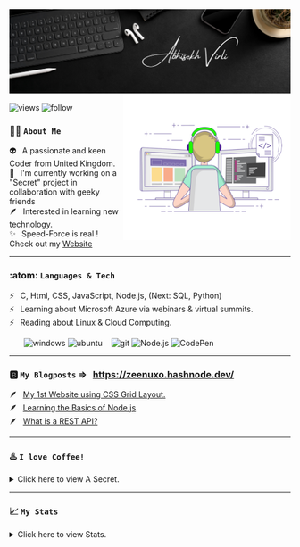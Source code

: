 <img alt="banner" src="https://github.com/Zeenuxo/zeenuxo/blob/main/banner.png"/>
<img align="right" margin="300" alt="coder" width=300" height="260" src="https://github.com/Zeenuxo/zeenuxo/blob/main/coder.gif"/>
                                                                                                                   
![views](https://komarev.com/ghpvc/?username=zeenuxo&label=Profile%20views&color=48d06d&style=plastic)
![follow](https://img.shields.io/github/followers/zeenuxo?color=48d06d&label=Follow%20Me&style=plastic)




### :technologist: `About Me`

:alien:      &thinsp;  A passionate and keen Coder from United Kingdom.  <br>
:ninja:      &thinsp;  I'm currently working on a "Secret" project in collaboration with geeky friends <br>
:feather:    &thinsp;  Interested in learning new technology. <br>
:sparkles:   &thinsp;  Speed-Force is real ! Check out my [Website](https://zeenuxo.github.io)
 
 
 ---


### :atom: `Languages & Tech` 

:zap:    &thinsp;   C, Html, CSS, JavaScript, Node.js, (Next: SQL, Python)                 <br>
:zap:    &thinsp;   Learning about Microsoft Azure via webinars & virtual summits.         <br>
:zap:    &thinsp;   Reading about Linux & Cloud Computing.                                 <br>


&thinsp; &thinsp; &thinsp; &thinsp; ![windows](https://img.shields.io/badge/Windows-0078D6?style=flat&logo=windows&logoColor=white&color=48d06d) 
                                    ![ubuntu](https://img.shields.io/badge/Ubuntu-E95420?style=flat&logo=ubuntu&logoColor=white&color=48d06d") &nbsp;&nbsp;
                                    ![git](https://img.shields.io/badge/Git-F05032?style=flat&logo=git&logoColor=white&color=48d06d) 
                                    ![Node.js](https://img.shields.io/badge/Node.js-2CA5E0?style=flat&logo=node.js&logoColor=white&color=48d06d)
                                    ![CodePen](https://img.shields.io/badge/Replit-2CA5E0?style=flat&logo=replit&logoColor=white&color=48d06d)


---

### 🅱️ `My Blogposts` => &thinsp; https://zeenuxo.hashnode.dev/ <br>

🪶   &thinsp; [My 1st Website using CSS Grid Layout.](https://zeenuxo.hashnode.dev/my-1st-website-using-css-grid-layout) <br>
🪶   &thinsp; [Learning the Basics of Node.js](https://zeenuxo.hashnode.dev/learning-the-basics-of-nodejs)<br>
🪶   &thinsp; [What is a REST API?](https://zeenuxo.hashnode.dev/what-is-a-rest-api) <br>




---     
### :hotsprings: `I love Coffee!`

<details>

<summary>Click here to view A Secret.</summary>

:heavy_dollar_sign:  &thinsp; `Let, E = Energy, M = Milk, C = Coffee`   <br>
:heavy_dollar_sign:  &thinsp; `E = Milk x Coffee^2`                     <br>

:heavy_dollar_sign:  &thinsp; `Let, V = Volume of a Cup, pi = 3.14, r = radius of a Cup, h = height of a Cup`  <br>
:heavy_dollar_sign:  &thinsp; `V = pi x r^2 x h`                                          <br>
:heavy_dollar_sign:  &thinsp; `E in 1 Cup = E x V`                                        <br>

:heavy_dollar_sign:  &thinsp; `If E>1 = :), E<1 = :(`                                     <br> 
:heavy_dollar_sign:  &thinsp;  `:)`
 
☕  &thinsp; <a href="https://www.buymeacoffee.com/zeenuxo" target="_blank">
<img src="https://cdn.buymeacoffee.com/buttons/default-yellow.png" alt="Buy Me A Coffee" height="30" width="154"></a>
  
</details>

--- 


### :chart_with_upwards_trend: `My Stats`

<details>
 
<summary>Click here to view Stats.</summary>
 
  
  <a href="https://github.com/zeenuxo/github-readme-stats">
  <img align="center" src="https://github-readme-stats.vercel.app/api?username=zeenuxo&theme=radical&show_icons=true" />
</a>
  
  
<!---
<a href="https://github.com/zeenuxo/github-readme-stats">
 <img align="center" src="https://github-readme-stats.vercel.app/api/top-langs/?username=zeenuxo&langs_count=8&theme=radical&show_icons=true" />
  </a>
-->
  
</details>




